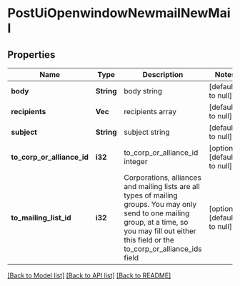 # PostUiOpenwindowNewmailNewMail

## Properties
Name | Type | Description | Notes
------------ | ------------- | ------------- | -------------
**body** | **String** | body string | [default to null]
**recipients** | **Vec<i32>** | recipients array | [default to null]
**subject** | **String** | subject string | [default to null]
**to_corp_or_alliance_id** | **i32** | to_corp_or_alliance_id integer | [optional] [default to null]
**to_mailing_list_id** | **i32** | Corporations, alliances and mailing lists are all types of mailing groups. You may only send to one mailing group, at a time, so you may fill out either this field or the to_corp_or_alliance_ids field | [optional] [default to null]

[[Back to Model list]](../README.md#documentation-for-models) [[Back to API list]](../README.md#documentation-for-api-endpoints) [[Back to README]](../README.md)


